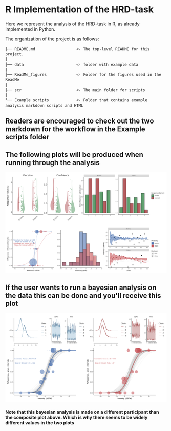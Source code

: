 
# R Implementation of the HRD-task

Here we represent the analysis of the HRD-task in R, as already implemented in Python.

The organization of the project is as follows:


```
├── README.md                  <- The top-level README for this project.
|
├── data                       <- folder with example data
|
├── ReadMe_figures             <- Folder for the figures used in the ReadMe
|   
├── scr                        <- The main folder for scripts
|
└── Example scripts            <- Folder that contains example analysis markdown scripts and HTML

```

## Readers are encouraged to check out the two markdown for the workflow in the Example scripts folder


## The following plots will be produced when running through the analysis

![](readme_figures/Concatenated.png)


## If the user wants to run a bayesian analysis on the data this can be done and you'll receive this plot

![](readme_figures/Bayseiananalysis.png)

#### Note that this bayesian analysis is made on a different participant than the composite plot above. Which is why there seems to be widely different values in the two plots
